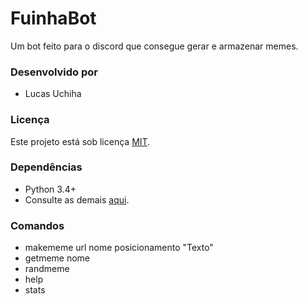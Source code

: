 # FuinhaBot
Um bot feito para o discord que consegue gerar e armazenar memes.

### Desenvolvido por
- Lucas Uchiha

### Licença
Este projeto está sob licença [MIT](LICENSE).

### Dependências
- Python 3.4+
- Consulte as demais [aqui](requirements.txt).

### Comandos
- makememe url nome posicionamento "Texto"
- getmeme nome
- randmeme
- help
- stats
